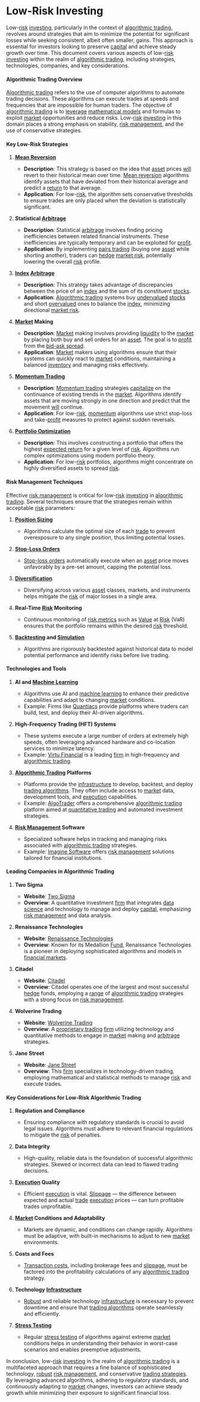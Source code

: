 # Low-Risk Investing

Low-[risk](../r/risk.md) [investing](../i/investing.md), particularly in the context of [algorithmic trading](../a/algorithmic_trading.md), revolves around strategies that aim to minimize the potential for significant losses while seeking consistent, albeit often smaller, gains. This approach is essential for investors looking to preserve [capital](../c/capital.md) and achieve steady growth over time. This document covers various aspects of low-[risk](../r/risk.md) [investing](../i/investing.md) within the realm of [algorithmic trading](../a/algorithmic_trading.md), including strategies, technologies, companies, and key considerations.

#### Algorithmic Trading Overview

[Algorithmic trading](../a/algorithmic_trading.md) refers to the use of computer algorithms to automate trading decisions. These algorithms can execute trades at speeds and frequencies that are impossible for human traders. The objective of [algorithmic trading](../a/algorithmic_trading.md) is to [leverage](../l/leverage.md) [mathematical models](../m/mathematical_models_in_trading.md) and formulas to exploit [market](../m/market.md) opportunities and reduce risks. Low-[risk](../r/risk.md) [investing](../i/investing.md) in this domain places a strong emphasis on stability, [risk management](../r/risk_management.md), and the use of conservative strategies.

#### Key Low-Risk Strategies

1. **[Mean Reversion](../m/mean_reversion.md)**
   - **Description**: This strategy is based on the idea that [asset](../a/asset.md) prices [will](../w/will.md) revert to their historical mean over time. [Mean reversion](../m/mean_reversion.md) algorithms identify assets that have deviated from their historical average and predict a [return](../r/return.md) to that average.
   - **Application**: For low-[risk](../r/risk.md), the algorithm sets conservative thresholds to ensure trades are only placed when the deviation is statistically significant.
   
2. **Statistical [Arbitrage](../a/arbitrage.md)**
   - **Description**: Statistical [arbitrage](../a/arbitrage.md) involves finding pricing inefficiencies between related financial instruments. These inefficiencies are typically temporary and can be exploited for [profit](../p/profit.md).
   - **Application**: By implementing [pairs trading](../p/pairs_trading.md) (buying one [asset](../a/asset.md) while shorting another), traders can [hedge](../h/hedge.md) [market risk](../m/market_risk.md), potentially lowering the overall [risk](../r/risk.md) profile.
   
3. **[Index](../i/index_instrument.md) [Arbitrage](../a/arbitrage.md)**
   - **Description**: This strategy takes advantage of discrepancies between the price of an [index](../i/index_instrument.md) and the sum of its constituent [stocks](../s/stock.md). 
   - **Application**: [Algorithmic trading](../a/algorithmic_trading.md) systems buy [undervalued](../u/undervalued.md) [stocks](../s/stock.md) and short [overvalued](../o/overvalued.md) ones to balance the [index](../i/index_instrument.md), minimizing directional [market risk](../m/market_risk.md).
   
4. **[Market](../m/market.md) Making**
   - **Description**: [Market](../m/market.md) making involves providing [liquidity](../l/liquidity.md) to the [market](../m/market.md) by placing both buy and sell orders for an [asset](../a/asset.md). The goal is to [profit](../p/profit.md) from the [bid-ask spread](../b/bid-ask_spread.md).
   - **Application**: [Market](../m/market.md) makers using algorithms ensure that their systems can quickly react to [market](../m/market.md) conditions, maintaining a balanced [inventory](../i/inventory.md) and managing risks effectively.
   
5. **[Momentum Trading](../m/momentum_trading.md)**
   - **Description**: [Momentum trading](../m/momentum_trading.md) strategies [capitalize](../c/capitalize.md) on the continuance of existing trends in the [market](../m/market.md). Algorithms identify assets that are moving strongly in one direction and predict that the movement [will](../w/will.md) continue.
   - **Application**: For low-[risk](../r/risk.md), [momentum](../m/momentum.md) algorithms use strict stop-loss and take-[profit](../p/profit.md) measures to protect against sudden reversals.
   
6. **[Portfolio Optimization](../p/portfolio_optimization.md)**
   - **Description**: This involves constructing a portfolio that offers the highest [expected return](../e/expected_return.md) for a given level of [risk](../r/risk.md). Algorithms run complex optimizations using modern portfolio theory.
   - **Application**: For low-[risk](../r/risk.md) portfolios, algorithms might concentrate on highly diversified assets to spread [risk](../r/risk.md).

#### Risk Management Techniques

Effective [risk management](../r/risk_management.md) is critical for low-[risk](../r/risk.md) [investing](../i/investing.md) in [algorithmic trading](../a/algorithmic_trading.md). Several techniques ensure that the strategies remain within acceptable [risk](../r/risk.md) parameters:

1. **[Position Sizing](../p/position_sizing.md)**
   - Algorithms calculate the optimal size of each [trade](../t/trade.md) to prevent overexposure to any single position, thus limiting potential losses.
   
2. **[Stop-Loss Orders](../s/stop-loss_orders.md)**
   - [Stop-loss orders](../s/stop-loss_orders.md) automatically execute when an [asset](../a/asset.md) price moves unfavorably by a pre-set amount, capping the potential loss.
   
3. **[Diversification](../d/diversification.md)**
   - Diversifying across various [asset](../a/asset.md) classes, markets, and instruments helps mitigate the [risk](../r/risk.md) of major losses in a single area.
   
4. **Real-Time [Risk](../r/risk.md) Monitoring**
   - Continuous monitoring of [risk metrics](../r/risk_metrics.md) such as [Value](../v/value.md) at [Risk](../r/risk.md) (VaR) ensures that the portfolio remains within the desired [risk](../r/risk.md) threshold.
   
5. **[Backtesting](../b/backtesting.md) and [Simulation](../s/simulation_in_trading.md)**
   - Algorithms are rigorously backtested against historical data to model potential performance and identify risks before live trading.

#### Technologies and Tools

1. **AI and [Machine Learning](../m/machine_learning.md)**
   - Algorithms use AI and [machine learning](../m/machine_learning.md) to enhance their predictive capabilities and adapt to changing [market](../m/market.md) conditions.
   - Example: Firms like [Quantiacs](https://www.quantiacs.com/) provide platforms where traders can build, test, and deploy their AI-driven algorithms.

2. **High-Frequency Trading (HFT) Systems**
   - These systems execute a large number of orders at extremely high speeds, often leveraging advanced hardware and co-location services to minimize latency.
   - Example: [Virtu Financial](https://www.virtu.com/) is a leading [firm](../f/firm.md) in high-frequency and [algorithmic trading](../a/algorithmic_trading.md).

3. **[Algorithmic Trading](../a/algorithmic_trading.md) Platforms**
   - Platforms provide the [infrastructure](../i/infrastructure.md) to develop, backtest, and deploy [trading algorithms](../t/trading_algorithms.md). They often include access to [market](../m/market.md) data, development tools, and [execution](../e/execution.md) capabilities.
   - Example: [AlgoTrader](https://www.algotrader.com/) offers a comprehensive [algorithmic trading](../a/algorithmic_trading.md) platform aimed at [quantitative trading](../q/quantitative_trading.md) and automated investment strategies.

4. **[Risk Management](../r/risk_management.md) Software**
   - Specialized software helps in tracking and managing risks associated with [algorithmic trading](../a/algorithmic_trading.md) strategies.
   - Example: [Imagine Software](https://www.imaginesoftware.com/) offers [risk management](../r/risk_management.md) solutions tailored for financial institutions.

#### Leading Companies in Algorithmic Trading

1. **Two Sigma**
   - **Website**: [Two Sigma](https://www.twosigma.com/)
   - **Overview**: A quantitative investment [firm](../f/firm.md) that integrates [data science](../d/data_science_in_trading.md) and technology to manage and deploy [capital](../c/capital.md), emphasizing [risk management](../r/risk_management.md) and data analysis.

2. **Renaissance Technologies**
   - **Website**: [Renaissance Technologies](https://www.rentec.com/)
   - **Overview**: Known for its Medallion [Fund](../f/fund.md), Renaissance Technologies is a pioneer in deploying sophisticated algorithms and models in [financial markets](../f/financial_market.md).

3. **Citadel**
   - **Website**: [Citadel](https://www.citadel.com/)
   - **Overview**: Citadel operates one of the largest and most successful [hedge](../h/hedge.md) funds, employing a [range](../r/range.md) of [algorithmic trading](../a/algorithmic_trading.md) strategies with a strong focus on [risk management](../r/risk_management.md).

4. **Wolverine Trading**
   - **Website**: [Wolverine Trading](http://www.wolve.com/)
   - **Overview**: A [proprietary trading](../p/proprietary_trading.md) [firm](../f/firm.md) utilizing technology and quantitative methods to engage in [market](../m/market.md) making and [arbitrage](../a/arbitrage.md) strategies.

5. **Jane Street**
   - **Website**: [Jane Street](https://www.janestreet.com/)
   - **Overview**: This [firm](../f/firm.md) specializes in technology-driven trading, employing mathematical and statistical methods to manage [risk](../r/risk.md) and execute trades.

#### Key Considerations for Low-Risk Algorithmic Trading

1. **Regulation and Compliance**
   - Ensuring compliance with regulatory standards is crucial to avoid legal issues. Algorithms must adhere to relevant financial regulations to mitigate the [risk](../r/risk.md) of penalties.

2. **Data Integrity**
   - High-quality, reliable data is the foundation of successful algorithmic strategies. Skewed or incorrect data can lead to flawed trading decisions.

3. **[Execution](../e/execution.md) Quality**
   - Efficient [execution](../e/execution.md) is vital. [Slippage](../s/slippage.md) — the difference between expected and actual [trade](../t/trade.md) [execution](../e/execution.md) prices — can turn profitable trades unprofitable.

4. **[Market](../m/market.md) Conditions and Adaptability**
   - Markets are dynamic, and conditions can change rapidly. Algorithms must be adaptive, with built-in mechanisms to adjust to new [market](../m/market.md) environments.

5. **Costs and Fees**
   - [Transaction costs](../t/transaction_costs.md), including brokerage fees and [slippage](../s/slippage.md), must be factored into the profitability calculations of any [algorithmic trading](../a/algorithmic_trading.md) strategy.

6. **Technology [Infrastructure](../i/infrastructure.md)**
   - [Robust](../r/robust.md) and reliable technology [infrastructure](../i/infrastructure.md) is necessary to prevent downtime and ensure that [trading algorithms](../t/trading_algorithms.md) operate seamlessly and efficiently.

7. **[Stress Testing](../s/stress_testing_in_trading.md)**
   - Regular [stress testing](../s/stress_testing_in_trading.md) of algorithms against extreme [market](../m/market.md) conditions helps in understanding their behavior in worst-case scenarios and enables preemptive adjustments.

In conclusion, low-[risk](../r/risk.md) [investing](../i/investing.md) in the realm of [algorithmic trading](../a/algorithmic_trading.md) is a multifaceted approach that requires a fine balance of sophisticated technology, [robust](../r/robust.md) [risk management](../r/risk_management.md), and conservative [trading strategies](../t/trading_strategies.md). By leveraging advanced algorithms, adhering to regulatory standards, and continuously adapting to [market](../m/market.md) changes, investors can achieve steady growth while minimizing their exposure to significant financial loss.
